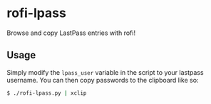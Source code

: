 # rofi-lpass

Browse and copy LastPass entries with rofi!

## Usage

Simply modify the `lpass_user` variable in the script to your lastpass username. You can then copy passwords to the clipboard like so:

```bash
$ ./rofi-lpass.py | xclip
```
